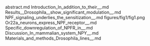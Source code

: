 abstract.md
Introduction_In_addition_to_their__.md
Results__Drosophila__show_significant_modulation__.md
NPF_signaling_underlies_the_sensitization__.md
figures/fig1/fig1.png
Or22a_neurons_express_NPF_receptor__.md
Specific_downregulation_of_NPFR_in__.md
Discussion_In_mammalian_system_NPY__.md
Materials_and_methods_Drosophila_lines__.md
